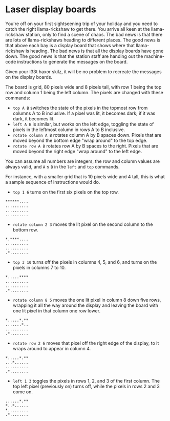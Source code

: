# Laser display boards

You're off on your first sightseening trip of your holiday and you need to catch the right llama-rickshaw to get there. You arrive all keen at the llama-rickshaw station, only to find a scene of chaos. The bad news is that there are lots of llama-rickshaws heading to different places. The good news is that above each bay is a display board that shows where that llama-rickshaw is heading. The bad news is that all the display boards have gone down. The good news is that the station staff are handing out the machine-code instructions to generate the messages on the board. 

Given your l33t haxor skilz, it will be no problem to recreate the messages on the display boards.

The board is grid, 80 pixels wide and 8 pixels tall, with row 1 being the top row and column 1 being the left column. The pixels are changed with these commands:

* `top A B` switches the state of the pixels in the topmost row from columns A to B inclusive. If a pixel was lit, it becomes dark; if it was dark, it becomes lit.
* `left A B` is similar, but works on the left edge, toggling the state of pixels in the leftmost column in rows A to B inclusive. 
* `rotate column A B` rotates column A by B spaces down. Pixels that are moved beyond the bottom edge "wrap around" to the top edge.
* `rotate row A B` rotates row A by B spaces to the right. Pixels that are moved beyond the right edge "wrap around" to the left edge.

You can assume all numbers are integers, the row and column values are always valid, and `A` $\le$ `B` in the `left` and `top` commands.

For instance, with a smaller grid that is 10 pixels wide and 4 tall, this is what a sample sequence of instructions would do.

* `top 1 6` turns on the first six pixels on the top row.
```
******....
..........
..........
..........
```

* `rotate column 2 3` moves the lit pixel on the second column to the bottom row.
```
*.****....
..........
..........
.*........
```

* `top 3 10` turns off the pixels in columns 4, 5, and 6, and turns on the pixels in columns 7 to 10.

```
*.....****
..........
..........
.*........
```

* `rotate column 8 5` moves the one lit pixel in column 8 down five rows, wrapping it all the way around the display and leaving the board with one lit pixel in that column one row lower.
```
*.....*.**
.......*..
..........
.*........
```

* `rotate row 2 6` moves that pixel off the right edge of the display, to it wraps around to appear in column 4.
```
*.....*.**
...*......
..........
.*........
```

* `left 1 3` toggles the pixels in rows 1, 2, and 3 of the first column. The top left pixel (previously on) turns off, while the pixels in rows 2 and 3 come on.
```
......*.**
*..*......
*.........
.*........
```

